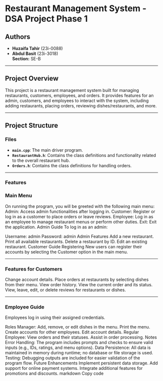 # Restaurant Management System - DSA Project Phase 1

## Authors
- **Huzaifa Tahir** (23i-0088)
- **Abdul Basit** (23i-3018)  
**Section:** SE-B  

---

## Project Overview
This project is a restaurant management system built for managing restaurants, customers, employees, and orders. It provides features for an admin, customers, and employees to interact with the system, including adding restaurants, placing orders, reviewing dishes/restaurants, and more.

---

## Project Structure
### Files
- **`main.cpp`**: The main driver program.
- **`RestaurantHub.h`**: Contains the class definitions and functionality related to the overall restaurant hub.
- **`Orders.h`**: Contains the class definitions for handling orders.

---

### Features 


### Main Menu
On running the program, you will be greeted with the following main menu:
Admin: Access admin functionalities after logging in.
Customer: Register or log in as a customer to place orders or leave reviews.
Employee: Log in as an employee to manage restaurant menus or perform other duties.
Exit: Exit the application.
Admin Guide
To log in as an admin:

Username: admin
Password: admin
Admin Features
Add a new restaurant.
Print all available restaurants.
Delete a restaurant by ID.
Edit an existing restaurant.
Customer Guide
Registering
New users can register their accounts by selecting the Customer option in the main menu.
___

### Features for Customers
Change account details.
Place orders at restaurants by selecting dishes from their menu.
View order history.
View the current order and its status.
View, leave, edit, or delete reviews for restaurants or dishes.
___
### Employee Guide
Employees log in using their assigned credentials.

Roles
Manager:
Add, remove, or edit dishes in the menu.
Print the menu.
Create accounts for other employees.
Edit account details.
Regular Employee:
View orders and their statuses.
Assist in order processing.
Notes
Error Handling: The program includes prompts and checks to ensure valid inputs (e.g., IDs, ratings, and menu options).
Data Persistence: All data is maintained in memory during runtime; no database or file storage is used.
Testing: Debugging outputs are included for easier validation of the program flow.
Future Enhancements
Implement persistent data storage.
Add support for online payment systems.
Integrate additional features for promotions and discounts.
markdown
Copy code
